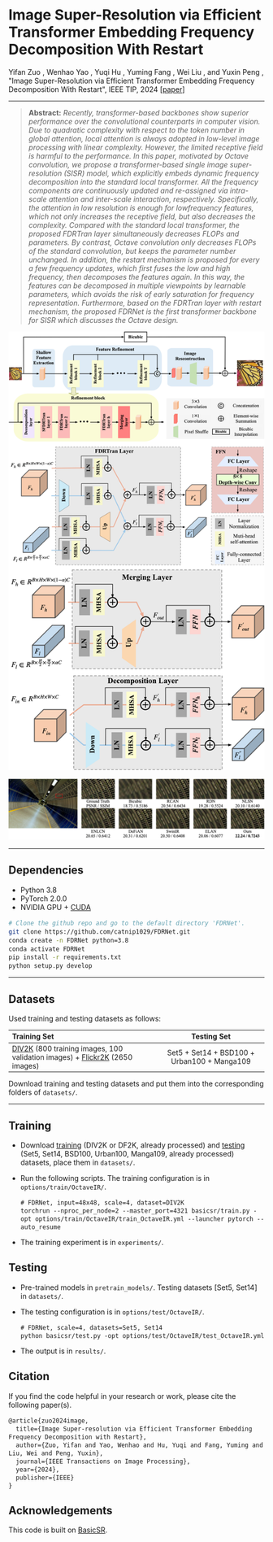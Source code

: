 # Image Super-Resolution via Efficient Transformer Embedding Frequency Decomposition With Restart

Yifan Zuo , Wenhao Yao , Yuqi Hu , Yuming Fang , Wei Liu , and Yuxin Peng , "Image Super-Resolution via Efficient Transformer Embedding Frequency Decomposition With Restart", IEEE TIP, 2024 [[paper](https://ieeexplore.ieee.org/document/10643469)]

---

> **Abstract:** *Recently, transformer-based backbones show superior performance over the convolutional counterparts in computer vision. Due to quadratic complexity with respect to the token number in global attention, local attention is always adopted in low-level image processing with linear complexity. However, the limited receptive field is harmful to the performance. In this paper, motivated by Octave convolution, we propose a transformer-based single image super-resolution (SISR) model, which explicitly embeds dynamic frequency decomposition into the standard local transformer. All the frequency components are continuously updated and re-assigned via intra-scale attention and inter-scale interaction, respectively. Specifically, the attention in low resolution is enough for lowfrequency features, which not only increases the receptive field, but also decreases the complexity. Compared with the standard local transformer, the proposed FDRTran layer simultaneously decreases FLOPs and parameters. By contrast, Octave convolution only decreases FLOPs of the standard convolution, but keeps the parameter number unchanged. In addition, the restart mechanism is proposed for every a few frequency updates, which first fuses the low and high frequency, then decomposes the features again. In this way, the features can be decomposed in multiple viewpoints by learnable parameters, which avoids the risk of early saturation for frequency representation. Furthermore, based on the FDRTran layer with restart mechanism, the proposed FDRNet is the first transformer backbone for SISR which discusses the Octave design.* 

![FDR](./figs/FDR.png)

![Comp_BI](./figs/Comp_BI.png)

---

## Dependencies

- Python 3.8
- PyTorch 2.0.0
- NVIDIA GPU + [CUDA](https://developer.nvidia.com/cuda-downloads)

```bash
# Clone the github repo and go to the default directory 'FDRNet'.
git clone https://github.com/catnip1029/FDRNet.git
conda create -n FDRNet python=3.8
conda activate FDRNet
pip install -r requirements.txt
python setup.py develop
```

---

## Datasets

Used training and testing datasets as follows:

| Training Set                                                 |                 Testing Set                 |
| :----------------------------------------------------------- | :-----------------------------------------: |
| [DIV2K](https://data.vision.ee.ethz.ch/cvl/DIV2K/) (800 training images, 100 validation images) +  [Flickr2K](https://cv.snu.ac.kr/research/EDSR/Flickr2K.tar) (2650 images) | Set5 + Set14 + BSD100 + Urban100 + Manga109 |

Download training and testing datasets and put them into the corresponding folders of `datasets/`. 

------

## Training

- Download [training](https://drive.google.com/file/d/1TubDkirxl4qAWelfOnpwaSKoj3KLAIG4/view?usp=share_link) (DIV2K or DF2K, already processed) and [testing](https://drive.google.com/file/d/1yMbItvFKVaCT93yPWmlP3883XtJ-wSee/view?usp=sharing) (Set5, Set14, BSD100, Urban100, Manga109, already processed) datasets, place them in `datasets/`.

- Run the following scripts. The training configuration is in `options/train/OctaveIR/`.

  ```shell
  # FDRNet, input=48x48, scale=4, dataset=DIV2K
  torchrun --nproc_per_node=2 --master_port=4321 basicsr/train.py -opt options/train/OctaveIR/train_OctaveIR.yml --launcher pytorch --auto_resume
  ```
  
- The training experiment is in `experiments/`.

## Testing

- Pre-trained models in `pretrain_models/`. Testing datasets [Set5, Set14] in `datasets/`.

- The testing configuration is in `options/test/OctaveIR/`.

  ```shell
  # FDRNet, scale=4, datasets=Set5, Set14
  python basicsr/test.py -opt options/test/OctaveIR/test_OctaveIR.yml
  ```

- The output is in `results/`.

## Citation

If you find the code helpful in your research or work, please cite the following paper(s).

```
@article{zuo2024image,
  title={Image Super-resolution via Efficient Transformer Embedding Frequency Decomposition with Restart},
  author={Zuo, Yifan and Yao, Wenhao and Hu, Yuqi and Fang, Yuming and Liu, Wei and Peng, Yuxin},
  journal={IEEE Transactions on Image Processing},
  year={2024},
  publisher={IEEE}
}
```

## Acknowledgements

This code is built on  [BasicSR](https://github.com/XPixelGroup/BasicSR).
